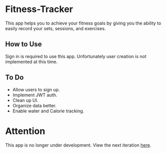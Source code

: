 # Fitness-Tracker
This app helps you to achieve your fitness goals by giving you the ability to easily record your sets, sessions, and exercises.

## How to Use
Sign in is required to use this app. Unfortunately user creation is not implemented at this time.

## To Do
* Allow users to sign up.
* Implement JWT auth.
* Clean up UI.
* Organize data better.
* Enable water and Calorie tracking.

# Attention
This app is no longer under development. View the next iteration [here](https://github.com/dangern/fitnessTracker).
